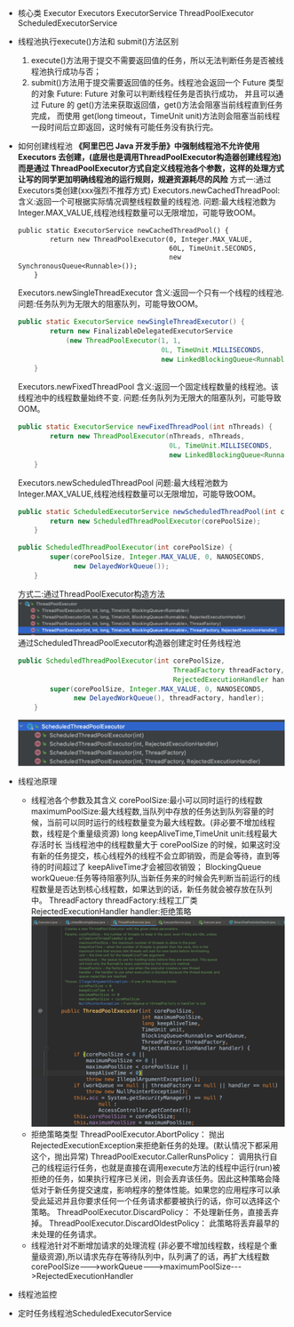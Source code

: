 - 核心类
  Executor
  Executors
  ExecutorService
  ThreadPoolExecutor
  ScheduledExecutorService
- 线程池执行execute()方法和 submit()方法区别
  	1. execute()方法用于提交不需要返回值的任务，所以无法判断任务是否被线程池执行成功与否；
  	2. submit()方法用于提交需要返回值的任务。线程池会返回一个 Future 类型的对象
   Future:
   Future 对象可以判断线程任务是否执行成功，
   并且可以通过 Future 的 get()方法来获取返回值，get()方法会阻塞当前线程直到任务完成，
   而使用 get(long timeout，TimeUnit unit)方法则会阻塞当前线程一段时间后立即返回，这时候有可能任务没有执行完。
- 如何创建线程池
  **《阿里巴巴 Java 开发手册》中强制线程池不允许使用 Executors 去创建，(底层也是调用ThreadPoolExecutor构造器创建线程池)
  而是通过 ThreadPoolExecutor方式自定义线程池各个参数，这样的处理方式让写的同学更加明确线程池的运行规则，规避资源耗尽的风险**
  方式一:通过Executors类创建(xxx强烈不推荐方式)
  Executors.newCachedThreadPool:
  含义:返回一个可根据实际情况调整线程数量的线程池.
  问题:最大线程池数为Integer.MAX_VALUE,线程池线程数量可以无限增加，可能导致OOM。
  ```
  public static ExecutorService newCachedThreadPool() {
          return new ThreadPoolExecutor(0, Integer.MAX_VALUE,
                                        60L, TimeUnit.SECONDS,
                                        new SynchronousQueue<Runnable>());
      }
  ```
    
  Executors.newSingleThreadExecutor
  含义:返回一个只有一个线程的线程池.
  问题:任务队列为无限大的阻塞队列，可能导致OOM。
  ``` java
  public static ExecutorService newSingleThreadExecutor() {
          return new FinalizableDelegatedExecutorService
              (new ThreadPoolExecutor(1, 1,
                                      0L, TimeUnit.MILLISECONDS,
                                      new LinkedBlockingQueue<Runnable>()));
      }
  ```
  Executors.newFixedThreadPool
  含义:返回一个固定线程数量的线程池。该线程池中的线程数量始终不变.
  问题:任务队列为无限大的阻塞队列，可能导致OOM。
  ``` java
  public static ExecutorService newFixedThreadPool(int nThreads) {
          return new ThreadPoolExecutor(nThreads, nThreads,
                                        0L, TimeUnit.MILLISECONDS,
                                        new LinkedBlockingQueue<Runnable>());
      }
  ```
  Executors.newScheduledThreadPool
  问题:最大线程池数为Integer.MAX_VALUE,线程池线程数量可以无限增加，可能导致OOM。
  ``` java
  public static ScheduledExecutorService newScheduledThreadPool(int corePoolSize) {
          return new ScheduledThreadPoolExecutor(corePoolSize);
      }
  ```
  ``` java
  public ScheduledThreadPoolExecutor(int corePoolSize) {
          super(corePoolSize, Integer.MAX_VALUE, 0, NANOSECONDS,
                new DelayedWorkQueue());
      }
  ```
    
  方式二:通过ThreadPoolExecutor构造方法
  ![截屏2022-06-04 下午8.45.38.png](../assets/截屏2022-06-04_下午8.45.38_1654346758080_0.png)
  通过ScheduledThreadPoolExecutor构造器创建定时任务线程池
  ``` java
  public ScheduledThreadPoolExecutor(int corePoolSize,
                                         ThreadFactory threadFactory,
                                         RejectedExecutionHandler handler) {
          super(corePoolSize, Integer.MAX_VALUE, 0, NANOSECONDS,
                new DelayedWorkQueue(), threadFactory, handler);
      }
  ```
  ![截屏2022-06-04 下午8.49.01.png](../assets/截屏2022-06-04_下午8.49.01_1654346954935_0.png)
- 线程池原理
	- 线程池各个参数及其含义
	  corePoolSize:最小可以同时运行的线程数
	  maximumPoolSize:最大线程数,当队列中存放的任务达到队列容量的时候，当前可以同时运行的线程数量变为最大线程数。(非必要不增加线程数，线程是个重量级资源)
	  long keepAliveTime,TimeUnit unit:线程最大存活时长
	  当线程池中的线程数量大于 corePoolSize 的时候，如果这时没有新的任务提交，核心线程外的线程不会立即销毁，而是会等待，直到等待的时间超过了 keepAliveTime才会被回收销毁；
	  BlockingQueue<Runnable> workQueue:任务等待阻塞列队,当新任务来的时候会先判断当前运行的线程数量是否达到核心线程数，如果达到的话，新任务就会被存放在队列中。
	  ThreadFactory threadFactory:线程工厂类
	  RejectedExecutionHandler handler:拒绝策略
	  ![截屏2022-06-04 下午9.04.05.png](../assets/截屏2022-06-04_下午9.04.05_1654347860231_0.png)
	- 拒绝策略类型
	  ThreadPoolExecutor.AbortPolicy： 抛出 RejectedExecutionException来拒绝新任务的处理。(默认情况下都采用这个，抛出异常)
	  ThreadPoolExecutor.CallerRunsPolicy： 调用执行自己的线程运行任务，也就是直接在调用execute方法的线程中运行(run)被拒绝的任务，如果执行程序已关闭，则会丢弃该任务。因此这种策略会降低对于新任务提交速度，影响程序的整体性能。如果您的应用程序可以承受此延迟并且你要求任何一个任务请求都要被执行的话，你可以选择这个策略。
	  ThreadPoolExecutor.DiscardPolicy： 不处理新任务，直接丢弃掉。
	  ThreadPoolExecutor.DiscardOldestPolicy： 此策略将丢弃最早的未处理的任务请求。
	- 线程池针对不断增加请求的处理流程
	  (非必要不增加线程数，线程是个重量级资源),所以请求先存在等待队列中，队列满了的话，再扩大线程数
	  corePoolSize--->workQueue--->maximumPoolSize--->RejectedExecutionHandler
- 线程池监控
- 定时任务线程池ScheduledExecutorService